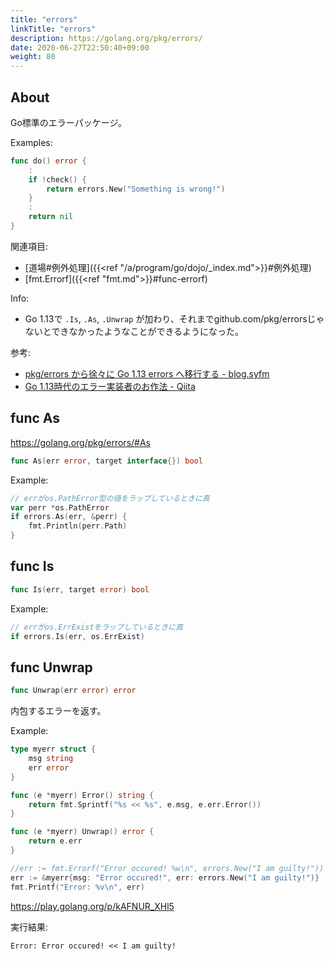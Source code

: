```yaml
---
title: "errors"
linkTitle: "errors"
description: https://golang.org/pkg/errors/
date: 2020-06-27T22:50:40+09:00
weight: 80
---
```


## About

Go標準のエラーパッケージ。

Examples:

```go
func do() error {
    :
    if !check() {
        return errors.New("Something is wrong!")
    }
    :
    return nil
}
```

関連項目:

- [道場#例外処理]({{<ref "/a/program/go/dojo/_index.md">}}#例外処理)
- [fmt.Errorf]({{<ref "fmt.md">}}#func-errorf)

Info:

- Go 1.13で `.Is`, `.As`, `.Unwrap` が加わり、それまでgithub.com/pkg/errorsじゃないとできなかったようなことができるようになった。

参考:

- [pkg/errors から徐々に Go 1.13 errors へ移行する - blog.syfm](https://syfm.hatenablog.com/entry/2019/12/27/193348)
- [Go 1.13時代のエラー実装者のお作法 - Qiita](https://qiita.com/shibukawa/items/e633e426a6e67ea2e830)

## func As

https://golang.org/pkg/errors/#As

```go
func As(err error, target interface{}) bool
```

Example:

```go
// errがos.PathError型の値をラップしているときに真
var perr *os.PathError
if errors.As(err, &perr) {
	fmt.Println(perr.Path)
}
```

## func Is

```go
func Is(err, target error) bool
```

Example:

```go
// errがos.ErrExistをラップしているときに真
if errors.Is(err, os.ErrExist)
```

## func Unwrap

```go
func Unwrap(err error) error
```

内包するエラーを返す。

Example:

```go
type myerr struct {
	msg string
	err error
}

func (e *myerr) Error() string {
	return fmt.Sprintf("%s << %s", e.msg, e.err.Error())
}

func (e *myerr) Unwrap() error {
	return e.err
}

//err := fmt.Errorf("Error occured! %w\n", errors.New("I am guilty!"))
err := &myerr{msg: "Error occured!", err: errors.New("I am guilty!")}
fmt.Printf("Error: %v\n", err)
```

https://play.golang.org/p/kAFNUR_XHl5

実行結果:

```
Error: Error occured! << I am guilty!
```
